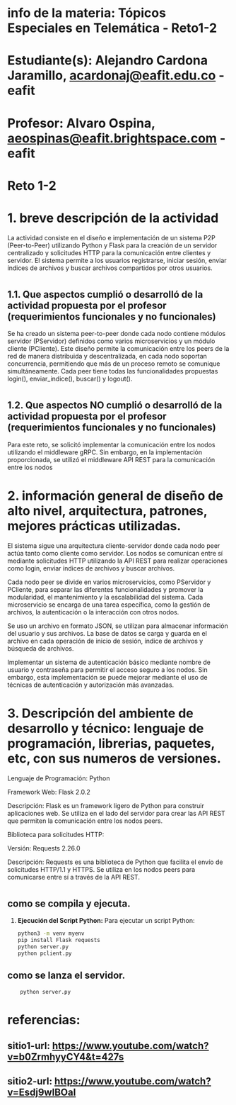 # info de la materia: Tópicos Especiales en Telemática - Reto1-2 <nombre>
#
# Estudiante(s): Alejandro Cardona Jaramillo, acardonaj@eafit.edu.co -eafit
#
# Profesor: Alvaro Ospina, aeospinas@eafit.brightspace.com -eafit
#

# Reto 1-2 

# 1. breve descripción de la actividad
<texto descriptivo> 

La actividad consiste en el diseño e implementación de un sistema P2P (Peer-to-Peer) utilizando Python y Flask para la creación de un servidor centralizado y solicitudes HTTP para la comunicación entre clientes y servidor. El sistema permite a los usuarios registrarse, iniciar sesión, enviar índices de archivos y buscar archivos compartidos por otros usuarios. 
#
## 1.1. Que aspectos cumplió o desarrolló de la actividad propuesta por el profesor (requerimientos funcionales y no funcionales)

 Se ha creado un sistema peer-to-peer donde cada nodo contiene módulos servidor (PServidor) definidos como varios microservicios y un módulo cliente (PCliente). Este diseño permite la comunicación entre los peers de la red de manera distribuida y descentralizada, en cada nodo soportan concurrencia, permitiendo que más de un proceso remoto se comunique simultáneamente. Cada peer tiene todas las funcionalidades propuestas login(), enviar_indice(), buscar() y logout().
#

## 1.2. Que aspectos NO cumplió o desarrolló de la actividad propuesta por el profesor (requerimientos funcionales y no funcionales)

Para este reto, se solicitó implementar la comunicación entre los nodos utilizando el middleware gRPC. Sin embargo, en la implementación proporcionada, se utilizó el middleware API REST para la comunicación entre los nodos
#

# 2. información general de diseño de alto nivel, arquitectura, patrones, mejores prácticas utilizadas.

El sistema sigue una arquitectura cliente-servidor donde cada nodo peer actúa tanto como cliente como servidor. Los nodos se comunican entre sí mediante solicitudes HTTP utilizando la API REST para realizar operaciones como login, enviar índices de archivos y buscar archivos. 

Cada nodo peer se divide en varios microservicios, como PServidor y PCliente, para separar las diferentes funcionalidades y promover la modularidad, el mantenimiento y la escalabilidad del sistema. Cada microservicio se encarga de una tarea específica, como la gestión de archivos, la autenticación o la interacción con otros nodos.

Se uso un archivo en formato JSON, se utilizan para almacenar información del usuario y sus archivos. La base de datos se carga y guarda en el archivo en cada operación de inicio de sesión,  índice de archivos y búsqueda de archivos.

Implementar un sistema de autenticación básico mediante nombre de usuario y contraseña para permitir el acceso seguro a los nodos. Sin embargo, esta implementación se puede mejorar mediante el uso de técnicas de autenticación y autorización más avanzadas.
#
# 3. Descripción del ambiente de desarrollo y técnico: lenguaje de programación, librerias, paquetes, etc, con sus numeros de versiones.
Lenguaje de Programación: Python



Framework Web: Flask 2.0.2

Descripción: Flask es un framework ligero de Python para construir aplicaciones web. Se utiliza en el lado del servidor para crear las API REST que permiten la comunicación entre los nodos peers.

Biblioteca para solicitudes HTTP:

Versión: Requests 2.26.0

Descripción: Requests es una biblioteca de Python que facilita el envío de solicitudes HTTP/1.1 y HTTPS. Se utiliza en los nodos peers para comunicarse entre sí a través de la API REST.
#
## como se compila y ejecuta.
1. **Ejecución del Script Python:**
   Para ejecutar un script Python:
   ```bash
   python3 -m venv myenv
   pip install Flask requests
   python server.py
   python pclient.py

## como se lanza el servidor.
    
        python server.py
  

# referencias:

## sitio1-url: https://www.youtube.com/watch?v=b0ZrmhyyCY4&t=427s 
## sitio2-url: https://www.youtube.com/watch?v=Esdj9wlBOaI
## 
